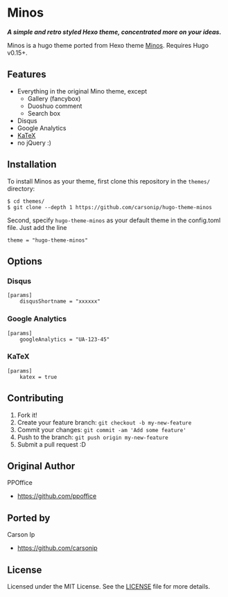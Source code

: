 # Minos

**_A simple and retro styled Hexo theme, concentrated more on your ideas._**

Minos is a hugo theme ported from Hexo theme [Minos](https://github.com/ppoffice/hexo-theme-minos). Requires Hugo v0.15+.

## Features

* Everything in the original Mino theme, except
    * Gallery (fancybox)
    * Duoshuo comment
    * Search box
* Disqus
* Google Analytics
* [KaTeX](https://github.com/Khan/KaTeX)
* no jQuery :)

## Installation

To install Minos as your theme, first clone this repository in the `themes/` directory:

```
$ cd themes/
$ git clone --depth 1 https://github.com/carsonip/hugo-theme-minos
```

Second, specify `hugo-theme-minos` as your default theme in the config.toml file. Just add the line

```
theme = "hugo-theme-minos"
```

## Options

### Disqus
```
[params]
    disqusShortname = "xxxxxx"
```

### Google Analytics
```
[params]
    googleAnalytics = "UA-123-45"
```

### KaTeX
```
[params]
    katex = true
```

## Contributing

1. Fork it!
2. Create your feature branch: `git checkout -b my-new-feature`
3. Commit your changes: `git commit -am 'Add some feature'`
4. Push to the branch: `git push origin my-new-feature`
5. Submit a pull request :D

## Original Author

PPOffice

* https://github.com/ppoffice

## Ported by

Carson Ip

* https://github.com/carsonip

## License

Licensed under the MIT License. See the [LICENSE](LICENSE) file for more details.